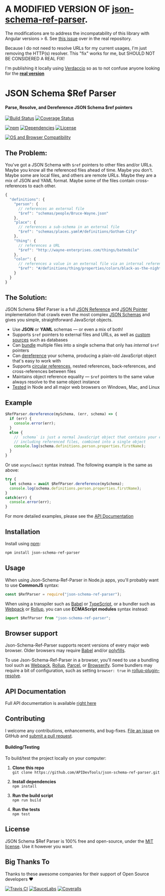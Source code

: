 # A MODIFIED VERSION OF [json-schema-ref-parser](https://github.com/APIDevTools/json-schema-ref-parser).

The modifications are to address the incompatability of this library with Angular versions > 6. See [this issue](https://github.com/APIDevTools/json-schema-ref-parser/issues/129) over in the real repository.

Because I do not need to resolve URLs for my current usages, I'm just removing the HTTP(s) resolver. This "fix" works for me, but SHOULD NOT BE CONSIDERED A REAL FIX!

I'm publishing it locally using [Verdaccio](https://verdaccio.org/) so as to not confuse anyone looking for the **[real version](https://github.com/APIDevTools/json-schema-ref-parser)**

JSON Schema $Ref Parser
============================
#### Parse, Resolve, and Dereference JSON Schema $ref pointers

[![Build Status](https://api.travis-ci.com/APIDevTools/json-schema-ref-parser.svg?branch=master)](https://travis-ci.com/APIDevTools/json-schema-ref-parser)
[![Coverage Status](https://coveralls.io/repos/github/APIDevTools/json-schema-ref-parser/badge.svg?branch=master)](https://coveralls.io/github/APIDevTools/json-schema-ref-parser)

[![npm](https://img.shields.io/npm/v/json-schema-ref-parser.svg)](https://www.npmjs.com/package/json-schema-ref-parser)
[![Dependencies](https://david-dm.org/APIDevTools/json-schema-ref-parser.svg)](https://david-dm.org/APIDevTools/json-schema-ref-parser)
[![License](https://img.shields.io/npm/l/json-schema-ref-parser.svg)](LICENSE)


[![OS and Browser Compatibility](https://apidevtools.org/img/badges/ci-badges-with-ie.svg)](https://travis-ci.com/APIDevTools/json-schema-ref-parser)


The Problem:
--------------------------
You've got a JSON Schema with `$ref` pointers to other files and/or URLs.  Maybe you know all the referenced files ahead of time.  Maybe you don't.  Maybe some are local files, and others are remote URLs.  Maybe they are a mix of JSON and YAML format.  Maybe some of the files contain cross-references to each other.

```javascript
{
  "definitions": {
    "person": {
      // references an external file
      "$ref": "schemas/people/Bruce-Wayne.json"
    },
    "place": {
      // references a sub-schema in an external file
      "$ref": "schemas/places.yaml#/definitions/Gotham-City"
    },
    "thing": {
      // references a URL
      "$ref": "http://wayne-enterprises.com/things/batmobile"
    },
    "color": {
      // references a value in an external file via an internal reference
      "$ref": "#/definitions/thing/properties/colors/black-as-the-night"
    }
  }
}
```


The Solution:
--------------------------
JSON Schema $Ref Parser is a full [JSON Reference](https://tools.ietf.org/html/draft-pbryan-zyp-json-ref-03) and [JSON Pointer](https://tools.ietf.org/html/rfc6901) implementation that crawls even the most complex [JSON Schemas](http://json-schema.org/latest/json-schema-core.html) and gives you simple, straightforward JavaScript objects.

- Use **JSON** or **YAML** schemas &mdash; or even a mix of both!
- Supports `$ref` pointers to external files and URLs, as well as [custom sources](https://apidevtools.org/json-schema-ref-parser/docs/plugins/resolvers.html) such as databases
- Can [bundle](https://apidevtools.org/json-schema-ref-parser/docs/ref-parser.html#bundlepath-options-callback) multiple files into a single schema that only has _internal_ `$ref` pointers
- Can [dereference](https://apidevtools.org/json-schema-ref-parser/docs/ref-parser.html#dereferencepath-options-callback) your schema, producing a plain-old JavaScript object that's easy to work with
- Supports [circular references](https://apidevtools.org/json-schema-ref-parser/docs/#circular-refs), nested references, back-references, and cross-references between files
- Maintains object reference equality &mdash; `$ref` pointers to the same value always resolve to the same object instance
- [Tested](https://travis-ci.com/APIDevTools/json-schema-ref-parser) in Node and all major web browsers on Windows, Mac, and Linux


Example
--------------------------

```javascript
$RefParser.dereference(mySchema, (err, schema) => {
  if (err) {
    console.error(err);
  }
  else {
    // `schema` is just a normal JavaScript object that contains your entire JSON Schema,
    // including referenced files, combined into a single object
    console.log(schema.definitions.person.properties.firstName);
  }
}
```

Or use `async`/`await` syntax instead. The following example is the same as above:

```javascript
try {
  let schema = await $RefParser.dereference(mySchema);
  console.log(schema.definitions.person.properties.firstName);
}
catch(err) {
  console.error(err);
}
```

For more detailed examples, please see the [API Documentation](https://apidevtools.org/json-schema-ref-parser/docs/)



Installation
--------------------------
Install using [npm](https://docs.npmjs.com/about-npm/):

```bash
npm install json-schema-ref-parser
```



Usage
--------------------------
When using Json-Schema-Ref-Parser in Node.js apps, you'll probably want to use **CommonJS** syntax:

```javascript
const $RefParser = require("json-schema-ref-parser");
```

When using a transpiler such as [Babel](https://babeljs.io/) or [TypeScript](https://www.typescriptlang.org/), or a bundler such as [Webpack](https://webpack.js.org/) or [Rollup](https://rollupjs.org/), you can use **ECMAScript modules** syntax instead:

```javascript
import $RefParser from "json-schema-ref-parser";
```



Browser support
--------------------------
Json-Schema-Ref-Parser supports recent versions of every major web browser.  Older browsers may require [Babel](https://babeljs.io/) and/or [polyfills](https://babeljs.io/docs/en/next/babel-polyfill).

To use Json-Schema-Ref-Parser in a browser, you'll need to use a bundling tool such as [Webpack](https://webpack.js.org/), [Rollup](https://rollupjs.org/), [Parcel](https://parceljs.org/), or [Browserify](http://browserify.org/). Some bundlers may require a bit of configuration, such as setting `browser: true` in [rollup-plugin-resolve](https://github.com/rollup/rollup-plugin-node-resolve).



API Documentation
--------------------------
Full API documentation is available [right here](https://apidevtools.org/json-schema-ref-parser/docs/)


Contributing
--------------------------
I welcome any contributions, enhancements, and bug-fixes.  [File an issue](https://github.com/APIDevTools/json-schema-ref-parser/issues) on GitHub and [submit a pull request](https://github.com/APIDevTools/json-schema-ref-parser/pulls).

#### Building/Testing
To build/test the project locally on your computer:

1. __Clone this repo__<br>
`git clone https://github.com/APIDevTools/json-schema-ref-parser.git`

2. __Install dependencies__<br>
`npm install`

3. __Run the build script__<br>
`npm run build`

4. __Run the tests__<br>
`npm test`


License
--------------------------
JSON Schema $Ref Parser is 100% free and open-source, under the [MIT license](LICENSE). Use it however you want.

Big Thanks To
--------------------------
Thanks to these awesome companies for their support of Open Source developers ❤

[![Travis CI](https://jsdevtools.org/img/badges/travis-ci.svg)](https://travis-ci.com)
[![SauceLabs](https://jsdevtools.org/img/badges/sauce-labs.svg)](https://saucelabs.com)
[![Coveralls](https://jsdevtools.org/img/badges/coveralls.svg)](https://coveralls.io)
